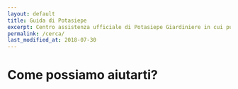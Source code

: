 ```yaml
---
layout: default
title: Guida di Potasiepe
excerpt: Centro assistenza ufficiale di Potasiepe Giardiniere in cui puoi trovare servizi e prodotti di giardinaggio.
permalink: /cerca/
last_modified_at: 2018-07-30
---
```

# Come possiamo aiutarti?

<script>
  (function() {
    var cx = 'partner-pub-2292514451269367:5089958237';
    var gcse = document.createElement('script');
    gcse.type = 'text/javascript';
    gcse.async = true;
    gcse.src = 'https://cse.google.com/cse.js?cx=' + cx;
    var s = document.getElementsByTagName('script')[0];
    s.parentNode.insertBefore(gcse, s);
  })();
</script>
<div class="ricerca-personalizzata">
  <div id="google-search">
    <gcse:search></gcse:search>
  </div>
</div>
